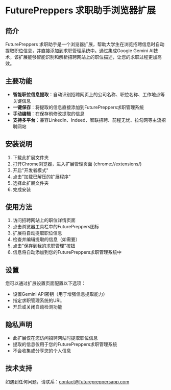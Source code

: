 # FuturePreppers 求职助手浏览器扩展

## 简介
FuturePreppers 求职助手是一个浏览器扩展，帮助大学生在浏览招聘信息时自动提取职位信息，并直接添加到求职管理系统中。通过集成Google Gemini AI技术，该扩展能够智能识别和解析招聘网站上的职位描述，让您的求职过程更加高效。

## 主要功能
- **智能职位信息提取**：自动识别招聘网页上的公司名称、职位名称、工作地点等关键信息
- **一键保存**：将提取的信息直接添加到FuturePreppers求职管理系统
- **手动编辑**：在保存前修改提取的信息
- **支持多平台**：兼容LinkedIn、Indeed、智联招聘、前程无忧、拉勾网等主流招聘网站

## 安装说明
1. 下载此扩展文件夹
2. 打开Chrome浏览器，进入扩展管理页面 (chrome://extensions/)
3. 开启"开发者模式"
4. 点击"加载已解压的扩展程序"
5. 选择此扩展文件夹
6. 完成安装

## 使用方法
1. 访问招聘网站上的职位详情页面
2. 点击浏览器工具栏中的FuturePreppers图标
3. 扩展将自动提取职位信息
4. 检查并编辑提取的信息（如需要）
5. 点击"保存到我的求职管理"按钮
6. 信息将自动添加到您的FuturePreppers求职管理系统中

## 设置
您可以通过扩展设置页面配置以下选项：
- 设置Gemini API密钥（用于增强信息提取能力）
- 指定求职管理系统的URL
- 开启或关闭自动检测功能

## 隐私声明
- 此扩展仅在您访问招聘网站时提取职位信息
- 提取的信息仅用于您的FuturePreppers求职管理系统
- 不会收集或分享您的个人信息

## 技术支持
如遇到任何问题，请联系：contact@futurepreppersapp.com
